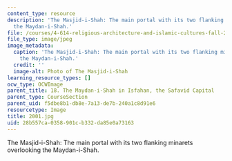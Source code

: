 ```yaml
---
content_type: resource
description: 'The Masjid-i-Shah: The main portal with its two flanking minarets overlooking
  the Maydan-i-Shah.'
file: /courses/4-614-religious-architecture-and-islamic-cultures-fall-2002/28b557ca0358901cb332da85e0a73163_2001.jpg
file_type: image/jpeg
image_metadata:
  caption: 'The Masjid-i-Shah: The main portal with its two flanking minarets overlooking
    the Maydan-i-Shah.'
  credit: ''
  image-alt: Photo of The Masjid-i-Shah
learning_resource_types: []
ocw_type: OCWImage
parent_title: 18. The Maydan-i-Shah in Isfahan, the Safavid Capital
parent_type: CourseSection
parent_uid: f5dbe8b1-db8e-7a13-de7b-240a1c8d91e6
resourcetype: Image
title: 2001.jpg
uid: 28b557ca-0358-901c-b332-da85e0a73163
---
```

The Masjid-i-Shah: The main portal with its two flanking minarets overlooking the Maydan-i-Shah.

